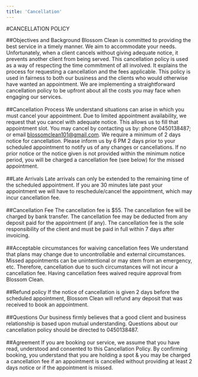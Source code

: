 ```yaml
---
title: 'Cancellation'
---
```


#CANCELLATION POLICY

##Objectives and Background
Blossom Clean is committed to providing the best service in a timely manner. We aim to accommodate your needs.
Unfortunately, when a client cancels without giving adequate notice, it prevents another client from being served. This cancellation policy is used as a way of respecting the time commitment of all involved. It explains the process for requesting a cancellation and the fees applicable. This policy is used in fairness to both our business and the clients who would otherwise have wanted an appointment.
We are implementing a straightforward cancellation policy to be upfront about all the costs you may face when engaging our services.
<br/>
<br/>
##Cancellation Process
We understand situations can arise in which you must cancel your appointment. Due to limited appointment availability, we request that you cancel with adequate notice. This allows us to fill that appointment slot.
You may cancel by contacting us by:
phone 0450138487; or email blossomclean101@gmail.com.
We require a minimum of 2 days notice for cancellation. Please inform us by 6 PM 2 days prior to your scheduled appointment to notify us of any changes or cancellations.
If no prior notice or the notice given is not provided within the minimum notice period, you will be charged a cancellation fee (see below) for the missed appointment.
<br/>
<br/>
##Late Arrivals
Late arrivals can only be extended to the remaining time of the scheduled appointment. If you are 30 minutes late past your appointment we will have to reschedule/cancel the appointment, which may incur cancellation fee.
<br/>
<br/>
##Cancellation Fee
The cancellation fee is $55.
The cancellation fee will be charged by bank transfer.
The cancellation fee may be deducted from any deposit paid for the appointment (if any).
The cancellation fee is the sole responsibility of the client and must be paid in full within 7 days after invoicing.
<br/>
<br/>
##Acceptable circumstances for waiving cancellation fees
We understand that plans may change due to uncontrollable and external circumstances. Missed appointments can be unintentional or may stem from an emergency, etc. Therefore, cancellation due to such circumstances will not incur a cancellation fee. Having cancellation fees waived require approval from Blossom Clean.
<br/>
<br/>
##Refund policy
If the notice of cancellation is given 2 days before the scheduled appointment, Blossom Clean will refund any deposit that was received to book an appointment.
<br/>
<br/>
##Questions
Our business firmly believes that a good client and business relationship is based upon mutual understanding. Questions about our cancellation policy should be directed to 0450138487.
<br/>
<br/>
##Agreement
If you are booking our service, we assume that you have read, understood and consented to this Cancellation Policy. By confirming booking, you understand that you are holding a spot & you may be charged a cancellation fee if an appointment is cancelled without providing at least 2 days notice or if the appointment is missed.